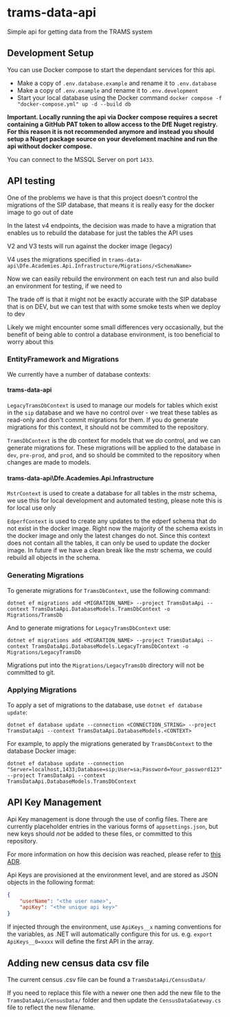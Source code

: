 # trams-data-api
Simple api for getting data from the TRAMS system

## Development Setup

You can use Docker compose to start the dependant services for this api.

- Make a copy of `.env.database.example` and rename it to `.env.database`
- Make a copy of `.env.example` and rename it to `.env.development`
- Start your local database using the Docker command `docker compose -f "docker-compose.yml" up -d --build db`

**Important. Locally running the api via Docker compose requires a secret containing a GitHub PAT token to allow access to the DfE Nuget registry.
For this reason it is not recommended anymore and instead you should setup a Nuget package source on your develoment machine and run the api without docker compose.**


You can connect to the MSSQL Server on port `1433`.

## API testing

One of the problems we have is that this project doesn't control the migrations of the SIP database, that means it is really easy for the docker image to go out of date

In the latest v4 endpoints, the decision was made to have a migration that enables us to rebuild the database for just the tables the API uses

V2 and V3 tests will run against the docker image (legacy)

V4 uses the migrations specified in `trams-data-api\Dfe.Academies.Api.Infrastructure/Migrations/<SchemaName>`

Now we can easily rebuild the environment on each test run and also build an environment for testing, if we need to

The trade off is that it might not be exactly accurate with the SIP database that is on DEV, but we can test that with some smoke tests when we deploy to dev

Likely we might encounter some small differences very occasionally, but the benefit of being able to control a database environment, is too beneficial to worry about this

### EntityFramework and Migrations

We currently have a number of database contexts:

#### trams-data-api

`LegacyTramsDbContext` is used to manage our models for tables which exist in the `sip` database and we have no control over - we treat these tables as read-only and don't commit migrations for them. If you do generate migrations for this context, it should not be commited to the repository.

`TramsDbContext` is the db context for models that we _do_ control, and we can generate migrations for. These migrations will be applied to the database in `dev`, `pre-prod`, and `prod`, and so should be commited to the repository when changes are made to models.

#### trams-data-api\Dfe.Academies.Api.Infrastructure

`MstrContext` is used to create a database for all tables in the mstr schema, we use this for local development and automated testing, please note this is for local use only

`EdperfContext` is used to create any updates to the edperf schema that do not exist in the docker image. Right now the majority of the schema exists in the docker image and only the latest changes do not. Since this context does not contain all the tables, it can only be used to update the docker image. In future if we have a clean break like the mstr schema, we could rebuild all objects in the schema.

### Generating Migrations

To generate migrations for `TramsDbContext`, use the following command:

```
dotnet ef migrations add <MIGRATION_NAME> --project TramsDataApi --context TramsDataApi.DatabaseModels.TramsDbContext -o Migrations/TramsDb
```

And to generate migrations for `LegacyTramsDbContext` use:

```
dotnet ef migrations add <MIGRATION_NAME> --project TramsDataApi --context TramsDataApi.DatabaseModels.LegacyTramsDbContext -o Migrations/LegacyTramsDb
```

Migrations put into the `Migrations/LegacyTramsDb` directory will not be committed to git.

### Applying Migrations

To apply a set of migrations to the database, use `dotnet ef database update`:

```
dotnet ef database update --connection <CONNECTION_STRING> --project TramsDataApi --context TramsDataApi.DatabaseModels.<CONTEXT>
```

For example, to apply the migrations generated by `TramsDbContext` to the database Docker image:

```
dotnet ef database update --connection "Server=localhost,1433;Database=sip;User=sa;Password=Your_password123" --project TramsDataApi --context TramsDataApi.DatabaseModels.TramsDbContext
```

## API Key Management

Api Key management is done through the use of config files. There are currently placeholder entries in the various forms of `appsettings.json`, but new keys should *not* be added to these files, or committed to this repository.

For more information on how this decision was reached, please refer to [this ADR](https://github.com/DFE-Digital/sdd-technical-documentation/blob/main/adrs/adr_a002_how-do-we-secure-the-TRAMS-data-API.md).

Api Keys are provisioned at the environment level, and are stored as JSON objects in the following format:

```json
{
    "userName": "<the user name>",
    "apiKey": "<the unique api key>"
}
```

If injected through the environment, use `ApiKeys__x` naming conventions for the variables, as .NET will automatically configure this for us. e.g. `export ApiKeys__0=xxxx` will define the first API in the array.


## Adding new census data csv file

The current census .csv file can be found a `TramsDataApi/CensusData/`

If you need to replace this file with a newer one then add the new file to the `TramsDataApi/CensusData/` folder and then update the `CensusDataGateway.cs` file to reflect the new filename.